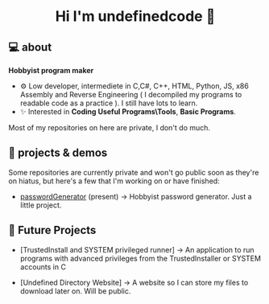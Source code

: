 <h1 align="center">Hi I'm undefinedcode 👋</h1>

## 💻 about

**Hobbyist program maker**

- ⚙ Low developer, intermediete in C,C#, C++, HTML, Python, JS, x86 Assembly and Reverse Engineering ( I decompiled my programs to readable code as a practice ). I still have lots to learn.
- ✨ Interested in **Coding Useful Programs\Tools**, **Basic Programs**.

Most of my repositories on here are private, I don't do much.

## 🔭 projects & demos

Some repositories are currently private and won't go public soon as they're on hiatus, but here's a few that I'm working on or have finished:

- [passwordGenerator](https://bit.ly/passGen) (present) &#x2192; Hobbyist password generator. Just a little project.

## 🔭 Future Projects

- [TrustedInstall and SYSTEM privileged runner]
&#x2192; An application to run programs with advanced privileges from the TrustedInstaller or SYSTEM accounts in C

- [Undefined Directory Website] 
&#x2192; A website so I can store my files to download later on. Will be public.

<!---
undefinedcode0/undefinedcode is a ✨ special ✨ repository because its `README.md` (this file) appears on your GitHub profile.
You can click the Preview link to take a look at your changes.
--->
